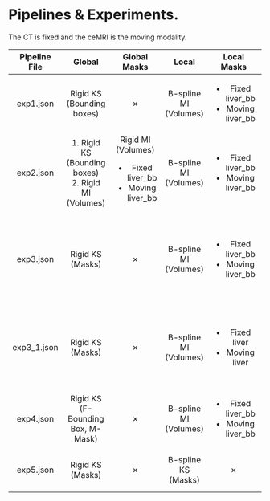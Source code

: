 # Pipelines & Experiments.
The CT is fixed and the ceMRI is the moving modality.

| Pipeline File |                         Global                          |                              Global <br> Masks                              |           Local            |                     Local <br> Masks                     | Final Mean |                                                      Comments                                                      |
|:-------------:|:-------------------------------------------------------:|:---------------------------------------------------------------------------:|:--------------------------:|:--------------------------------------------------------:|:----------:|:------------------------------------------------------------------------------------------------------------------:|
|   exp1.json   |             Rigid KS <br> (Bounding boxes)              |                                   &cross;                                   | B-spline MI <br> (Volumes) | <ul><li>Fixed liver_bb</li><li>Moving liver_bb</li></ul> |   87.51%   |                                                Worst case scenario                                                 |
|   exp2.json   | 1. Rigid KS (Bounding boxes) <br> 2. Rigid MI (Volumes) | Rigid MI (Volumes) <ul><li>Fixed liver_bb</li><li>Moving liver_bb</li></ul> | B-spline MI <br> (Volumes) | <ul><li>Fixed liver_bb</li><li>Moving liver_bb</li></ul> |   88.5%    |                                                                                                                    |
|   exp3.json   |                  Rigid KS <br> (Masks)                  |                                   &cross;                                   | B-spline MI <br> (Volumes) | <ul><li>Fixed liver_bb</li><li>Moving liver_bb</li></ul> |   89.64%   | Best case scenario. <br> Some samples yielded <br> lower dice after b-spline. <br> There is margin for improvement |
|  exp3_1.json  |                  Rigid KS <br> (Masks)                  |                                   &cross;                                   | B-spline MI <br> (Volumes) |    <ul><li>Fixed liver</li><li>Moving liver</li></ul>    |   85.76%   |     Same as above but use <br> the ground truth as masks in bspline. <br> The results are not as good though.      |
|   exp4.json   |         Rigid KS <br> (F-Bounding Box, M-Mask)          |                                   &cross;                                   | B-spline MI <br> (Volumes) | <ul><li>Fixed liver_bb</li><li>Moving liver_bb</li></ul> |   84.41%   |                                                   Benoit's idea.                                                   |
|   exp5.json   |                  Rigid KS <br> (Masks)                  |                                   &cross;                                   |  B-spline KS <br> (Masks)  |                         &cross;                          |   95.90%   |                                 High distortion after the b-spline transformation.                                 |
